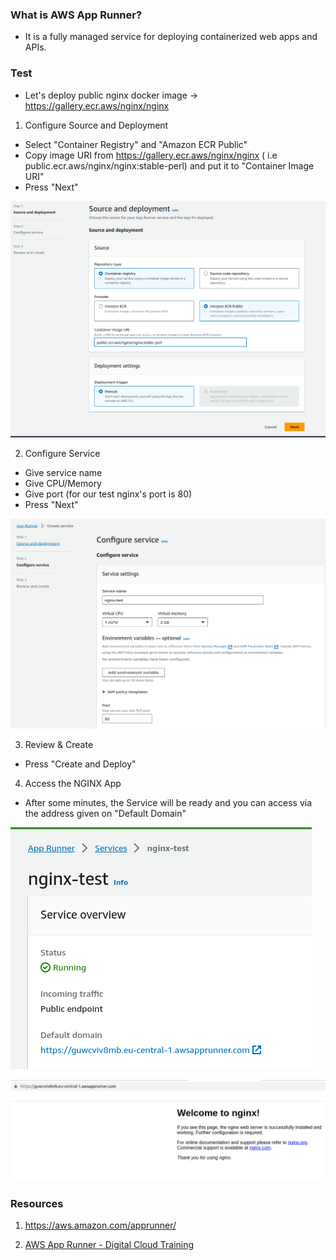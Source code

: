 ### What is AWS App Runner?

- It is a fully managed service for deploying containerized web apps and APIs.


### Test

- Let's deploy public nginx docker image -> https://gallery.ecr.aws/nginx/nginx

1. Configure Source and Deployment

 - Select "Container Registry" and "Amazon ECR Public"
 - Copy image URI from https://gallery.ecr.aws/nginx/nginx ( i.e public.ecr.aws/nginx/nginx:stable-perl) and put it to "Container Image URI"
 - Press "Next"

 
 ![AWS App Runner - Source and Deployment](app-runner-01.png)

2. Configure Service
  
  - Give service name
  - Give CPU/Memory
  - Give port (for our test nginx's port is 80)
  - Press "Next"

  ![AWS App Runner - Source and Deployment](app-runner-02.png)

3. Review & Create
  
- Press "Create and Deploy"

4. Access the NGINX App

- After some minutes, the Service will be ready and you can access via the address given on "Default Domain"

![AWS App Runner - Service Overview](app-runner-03.png)

![AWS App Runner - NGINX App](app-runner-04.png)



### Resources

1. https://aws.amazon.com/apprunner/

2. [AWS App Runner - Digital Cloud Training](https://www.youtube.com/watch?v=ycdo9UyNs98)